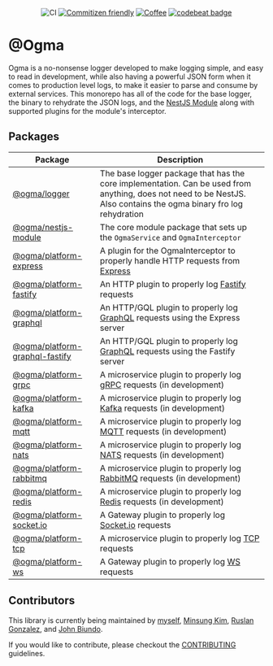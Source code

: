 <div align="center">

![CI](https://github.com/jmcdo29/ogma/workflows/CI/badge.svg) [![Commitizen friendly](https://img.shields.io/badge/commitizen-friendly-brightgreen.svg)](http://commitizen.github.io/cz-cli/) [![Coffee](https://badgen.net/badge/Buy%20Me/A%20Coffee/purple?icon=kofi)](https://www.buymeacoffee.com/jmcdo29) [![codebeat badge](https://codebeat.co/badges/5cf9002d-edc1-42f2-93fb-996fa28c4227)](https://codebeat.co/projects/github-com-jmcdo29-ogma-main)

</div>

# @Ogma

Ogma is a no-nonsense logger developed to make logging simple, and easy to read in development, while also having a powerful JSON form when it comes to production level logs, to make it easier to parse and consume by external services. This monorepo has all of the code for the base logger, the binary to rehydrate the JSON logs, and the [NestJS Module](https://nestjs.com) along with supported plugins for the module's interceptor.

## Packages

| Package | Description |
| --- | --- |
| [@ogma/logger](packages/logger) | The base logger package that has the core implementation. Can be used from anything, does not need to be NestJS. Also contains the ogma binary fro log rehydration |
| [@ogma/nestjs-module](packages/nestjs-module) | The core module package that sets up the `OgmaService` and `OgmaInterceptor` |
| [@ogma/platform-express](packages/platform-express) | A plugin for the OgmaInterceptor to properly handle HTTP requests from [Express](http://expressjs.com) |
| [@ogma/platform-fastify](packages/platform-fastify) | An HTTP plugin to properly log [Fastify](https://www.fastify.io/) requests |
| [@ogma/platform-graphql](packages/platform-graphql) | An HTTP/GQL plugin to properly log [GraphQL](https://www.apollographql.com/docs/) requests using the Express server |
| [@ogma/platform-graphql-fastify](packages/platform-graphql-fastify) | An HTTP/GQL plugin to properly log [GraphQL](https://www.apollographql.com/docs/) requests using the Fastify server |
| [@ogma/platform-grpc](packages/platform-grpc) | A microservice plugin to properly log [gRPC](https://docs.nestjs.com/microservices/gRPC) requests (in development) |
| [@ogma/platform-kafka](packages/platform-kafka) | A microservice plugin to properly log [Kafka](https://docs.nestjs.com/microservices/kafka) requests (in development) |
| [@ogma/platform-mqtt](packages/platform-mqtt) | A microservice plugin to properly log [MQTT](https://docs.nestjs.com/microservices/mqtt) requests (in development) |
| [@ogma/platform-nats](packages/platform-nats) | A microservice plugin to properly log [NATS](https://docs.nestjs.com/microservices/nats) requests (in development) |
| [@ogma/platform-rabbitmq](packages/platform-rabbitmq) | A microservice plugin to properly log [RabbitMQ](https://docs.nestjs.com/microservices/rabbitmq) requests (in development) |
| [@ogma/platform-redis](packages/platform-redis) | A microservice plugin to properly log [Redis](https://docs.nestjs.com/microservices/redis) requests (in development) |
| [@ogma/platform-socket.io](packages/platform-socket.io) | A Gateway plugin to properly log [Socket.io](https://socket.io) requests |
| [@ogma/platform-tcp](packages/platform-tcp) | A microservice plugin to properly log [TCP](https://docs.nestjs.com/microservices/basics) requests |
| [@ogma/platform-ws](packages/platform-ws) | A Gateway plugin to properly log [WS](https://github.com/websockets/ws) requests |

## Contributors

This library is currently being maintained by [myself](https://github.com/jmcdo29), [Minsung Kim](https://github.com/jeffminsungkim), [Ruslan Gonzalez](https://github.com/ruslanguns), and [John Biundo](https://github.com/johnbiundo).

If you would like to contribute, please checkout the [CONTRIBUTING](./CONTRIBUTING.md) guidelines.
